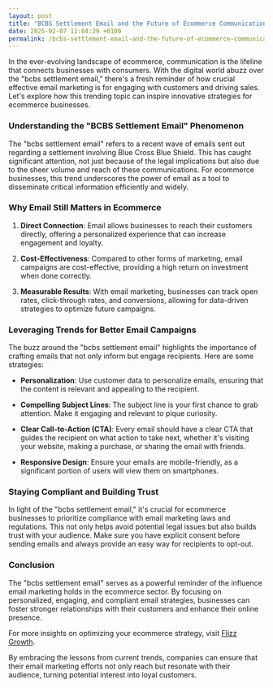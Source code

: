 ```yaml
---
layout: post
title: "BCBS Settlement Email and the Future of Ecommerce Communication"
date: 2025-02-07 12:04:29 +0100
permalink: /bcbs-settlement-email-and-the-future-of-ecommerce-communication/
---
```



In the ever-evolving landscape of ecommerce, communication is the lifeline that connects businesses with consumers. With the digital world abuzz over the "bcbs settlement email," there's a fresh reminder of how crucial effective email marketing is for engaging with customers and driving sales. Let's explore how this trending topic can inspire innovative strategies for ecommerce businesses.

### Understanding the "BCBS Settlement Email" Phenomenon

The "bcbs settlement email" refers to a recent wave of emails sent out regarding a settlement involving Blue Cross Blue Shield. This has caught significant attention, not just because of the legal implications but also due to the sheer volume and reach of these communications. For ecommerce businesses, this trend underscores the power of email as a tool to disseminate critical information efficiently and widely.

### Why Email Still Matters in Ecommerce

1. **Direct Connection**: Email allows businesses to reach their customers directly, offering a personalized experience that can increase engagement and loyalty.
   
2. **Cost-Effectiveness**: Compared to other forms of marketing, email campaigns are cost-effective, providing a high return on investment when done correctly.

3. **Measurable Results**: With email marketing, businesses can track open rates, click-through rates, and conversions, allowing for data-driven strategies to optimize future campaigns.

### Leveraging Trends for Better Email Campaigns

The buzz around the "bcbs settlement email" highlights the importance of crafting emails that not only inform but engage recipients. Here are some strategies:

- **Personalization**: Use customer data to personalize emails, ensuring that the content is relevant and appealing to the recipient.
  
- **Compelling Subject Lines**: The subject line is your first chance to grab attention. Make it engaging and relevant to pique curiosity.

- **Clear Call-to-Action (CTA)**: Every email should have a clear CTA that guides the recipient on what action to take next, whether it's visiting your website, making a purchase, or sharing the email with friends.

- **Responsive Design**: Ensure your emails are mobile-friendly, as a significant portion of users will view them on smartphones.

### Staying Compliant and Building Trust

In light of the "bcbs settlement email," it's crucial for ecommerce businesses to prioritize compliance with email marketing laws and regulations. This not only helps avoid potential legal issues but also builds trust with your audience. Make sure you have explicit consent before sending emails and always provide an easy way for recipients to opt-out.

### Conclusion

The "bcbs settlement email" serves as a powerful reminder of the influence email marketing holds in the ecommerce sector. By focusing on personalized, engaging, and compliant email strategies, businesses can foster stronger relationships with their customers and enhance their online presence.

For more insights on optimizing your ecommerce strategy, visit [Flizz Growth](https://flizzgrowth.com).

By embracing the lessons from current trends, companies can ensure that their email marketing efforts not only reach but resonate with their audience, turning potential interest into loyal customers.